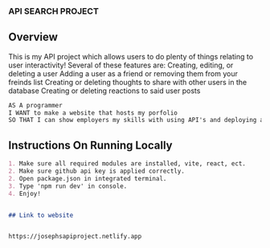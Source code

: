 ### API SEARCH PROJECT

## Overview
This is my API project which allows users to do plenty of things relating to user interactivity! Several of these features are: 
Creating, editing, or deleting a user
Adding a user as a friend or removing them from your freinds list
Creating or deleting thoughts to share with other users in the database
Creating or deleting reactions to said user posts

```md
AS A programmer
I WANT to make a website that hosts my porfolio
SO THAT I can show employers my skills with using API's and deploying an application to a live server
```
## Instructions On Running Locally
```md
1. Make sure all required modules are installed, vite, react, ect.
2. Make sure github api key is applied correctly.
2. Open package.json in integrated terminal.
3. Type 'npm run dev' in console.
4. Enjoy!


## Link to website


https://josephsapiproject.netlify.app
```
